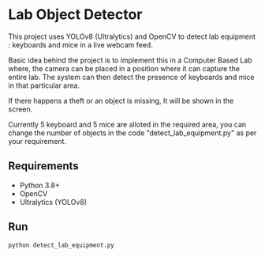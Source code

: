 # Lab Object Detector

This project uses YOLOv8 (Ultralytics) and OpenCV to detect lab equipment : keyboards and mice in a live webcam feed.

Basic idea behind the project is to implement this in a Computer Based Lab where, the camera can be placed in a position where it can capture the entire lab. The system can then detect the presence of keyboards and mice in that particular area.

If there happens a theft or an object is missing, It will be shown in the screen.

Currently 5 keyboard and 5 mice are alloted in the required area, you can change the number of objects in the code "detect_lab_equipment.py" as per your requirement.

## Requirements
- Python 3.8+
- OpenCV
- Ultralytics (YOLOv8)

## Run
```bash
python detect_lab_equipment.py
